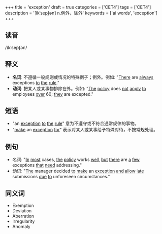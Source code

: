 +++
title = 'exception'
draft = true
categories = ['CET4']
tags = ['CET4']
description = '[ikˈsep∫ən] n.例外，除外'
keywords = ['ai words', 'exception']
+++

## 读音
/ɪkˈsepʃən/

## 释义
- **名词**: 不遵循一般规则或情况的特殊例子；例外。例如: "[There](/zh/post/there/) are [always](/zh/post/always/) exceptions [to](/zh/post/to/) [the](/zh/post/the/) [rule](/zh/post/rule/)."
- **动词**: 把某人或某事物排除在外。例如: "[The](/zh/post/the/) [policy](/zh/post/policy/) does [not](/zh/post/not/) [apply](/zh/post/apply/) [to](/zh/post/to/) employees [over](/zh/post/over/) 60; [they](/zh/post/they/) are excepted."

## 短语
- "an [exception](/zh/post/exception/) [to](/zh/post/to/) [the](/zh/post/the/) [rule](/zh/post/rule/)" 意为不遵守或不符合通常规律的事物。
- "[make](/zh/post/make/) an [exception](/zh/post/exception/) [for](/zh/post/for/)" 表示对某人或某事给予特殊对待，不按常规处理。

## 例句
- 名词: "[In](/zh/post/in/) [most](/zh/post/most/) cases, [the](/zh/post/the/) [policy](/zh/post/policy/) works [well](/zh/post/well/), [but](/zh/post/but/) [there](/zh/post/there/) are [a](/zh/post/a/) [few](/zh/post/few/) exceptions [that](/zh/post/that/) [need](/zh/post/need/) addressing."
- 动词: "[The](/zh/post/the/) manager decided [to](/zh/post/to/) [make](/zh/post/make/) an [exception](/zh/post/exception/) [and](/zh/post/and/) [allow](/zh/post/allow/) [late](/zh/post/late/) submissions [due](/zh/post/due/) [to](/zh/post/to/) unforeseen circumstances."

## 同义词
- Exemption
- Deviation
- Aberration
- Irregularity
- Anomaly
